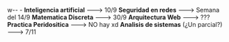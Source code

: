 w-- -
**Inteligencia artificial** ---> 10/9
**Seguridad en redes**  ---> Semana del 14/9
**Matematica Discreta** ---> 30/9
**Arquitectura Web** ---> ??? 
**Practica Peridositica** ---> NO hay xd
**Analisis de sistemas** (¿Un parcial?) ---> 7/11